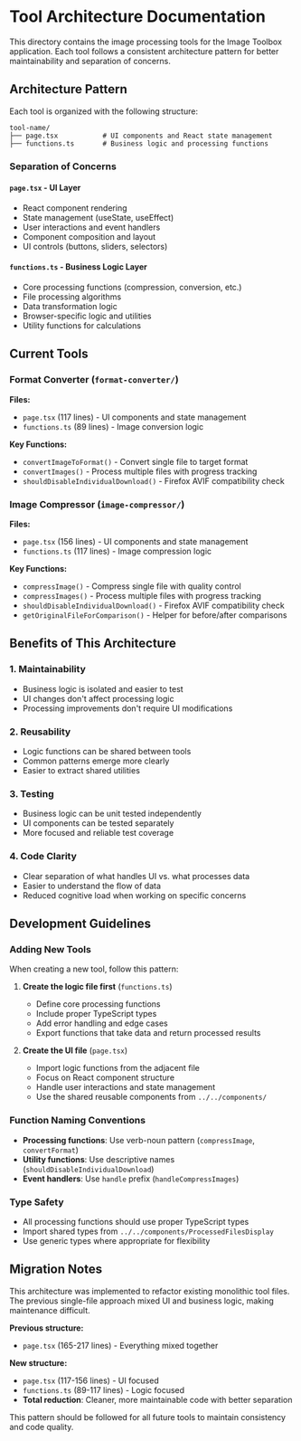 # Tool Architecture Documentation

This directory contains the image processing tools for the Image Toolbox application. Each tool follows a consistent architecture pattern for better maintainability and separation of concerns.

## Architecture Pattern

Each tool is organized with the following structure:

```
tool-name/
├── page.tsx           # UI components and React state management
├── functions.ts       # Business logic and processing functions
```

### Separation of Concerns

#### `page.tsx` - UI Layer
- React component rendering
- State management (useState, useEffect)
- User interactions and event handlers
- Component composition and layout
- UI controls (buttons, sliders, selectors)

#### `functions.ts` - Business Logic Layer
- Core processing functions (compression, conversion, etc.)
- File processing algorithms
- Data transformation logic
- Browser-specific logic and utilities
- Utility functions for calculations

## Current Tools

### Format Converter (`format-converter/`)

**Files:**
- `page.tsx` (117 lines) - UI components and state management
- `functions.ts` (89 lines) - Image conversion logic

**Key Functions:**
- `convertImageToFormat()` - Convert single file to target format
- `convertImages()` - Process multiple files with progress tracking
- `shouldDisableIndividualDownload()` - Firefox AVIF compatibility check

### Image Compressor (`image-compressor/`)

**Files:**
- `page.tsx` (156 lines) - UI components and state management  
- `functions.ts` (117 lines) - Image compression logic

**Key Functions:**
- `compressImage()` - Compress single file with quality control
- `compressImages()` - Process multiple files with progress tracking
- `shouldDisableIndividualDownload()` - Firefox AVIF compatibility check
- `getOriginalFileForComparison()` - Helper for before/after comparisons

## Benefits of This Architecture

### 1. Maintainability
- Business logic is isolated and easier to test
- UI changes don't affect processing logic
- Processing improvements don't require UI modifications

### 2. Reusability
- Logic functions can be shared between tools
- Common patterns emerge more clearly
- Easier to extract shared utilities

### 3. Testing
- Business logic can be unit tested independently
- UI components can be tested separately
- More focused and reliable test coverage

### 4. Code Clarity
- Clear separation of what handles UI vs. what processes data
- Easier to understand the flow of data
- Reduced cognitive load when working on specific concerns

## Development Guidelines

### Adding New Tools

When creating a new tool, follow this pattern:

1. **Create the logic file first** (`functions.ts`)
   - Define core processing functions
   - Include proper TypeScript types
   - Add error handling and edge cases
   - Export functions that take data and return processed results

2. **Create the UI file** (`page.tsx`)
   - Import logic functions from the adjacent file
   - Focus on React component structure
   - Handle user interactions and state management
   - Use the shared reusable components from `../../components/`

### Function Naming Conventions

- **Processing functions**: Use verb-noun pattern (`compressImage`, `convertFormat`)
- **Utility functions**: Use descriptive names (`shouldDisableIndividualDownload`)
- **Event handlers**: Use `handle` prefix (`handleCompressImages`)

### Type Safety

- All processing functions should use proper TypeScript types
- Import shared types from `../../components/ProcessedFilesDisplay`
- Use generic types where appropriate for flexibility

## Migration Notes

This architecture was implemented to refactor existing monolithic tool files. The previous single-file approach mixed UI and business logic, making maintenance difficult.

**Previous structure:**
- `page.tsx` (165-217 lines) - Everything mixed together

**New structure:**  
- `page.tsx` (117-156 lines) - UI focused
- `functions.ts` (89-117 lines) - Logic focused
- **Total reduction**: Cleaner, more maintainable code with better separation

This pattern should be followed for all future tools to maintain consistency and code quality. 